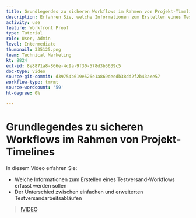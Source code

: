 ```yaml
---
title: Grundlegendes zu sicheren Workflows im Rahmen von Projekt-Timelines
description: Erfahren Sie, welche Informationen zum Erstellen eines Testversand-Workflows gesammelt werden sollen und wie sich der Unterschied zwischen einfachen und erweiterten Testversand-Workflows in [!DNL  Workfront].
activity: use
feature: Workfront Proof
type: Tutorial
role: User, Admin
level: Intermediate
thumbnail: 335125.png
team: Technical Marketing
kt: 8824
exl-id: 8e8871a8-866e-4c9a-9f30-578d3b5639c5
doc-type: video
source-git-commit: d39754b619e526e1a869deedb38dd2f2b43aee57
workflow-type: tm+mt
source-wordcount: '59'
ht-degree: 0%

---
```


# Grundlegendes zu sicheren Workflows im Rahmen von Projekt-Timelines

In diesem Video erfahren Sie:

* Welche Informationen zum Erstellen eines Testversand-Workflows erfasst werden sollen
* Der Unterschied zwischen einfachen und erweiterten Testversandarbeitsabläufen

>[!VIDEO](https://video.tv.adobe.com/v/335125/?quality=12)



